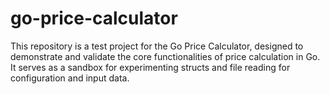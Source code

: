 # go-price-calculator
This repository is a test project for the Go Price Calculator, designed to demonstrate and validate the core functionalities of price calculation in Go. It serves as a sandbox for experimenting structs and file reading for configuration and input data.
